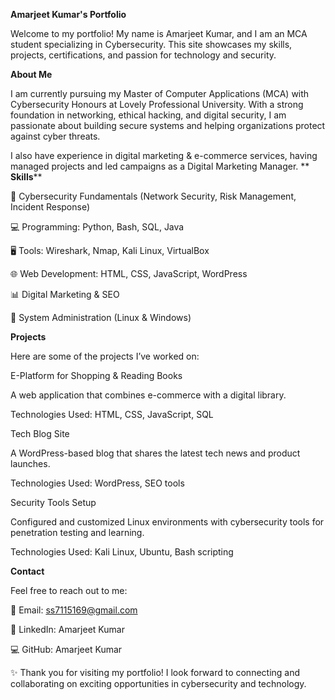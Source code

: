 **Amarjeet Kumar's Portfolio**

Welcome to my portfolio! My name is Amarjeet Kumar, and I am an MCA student specializing in Cybersecurity. This site showcases my skills, projects, certifications, and passion for technology and security.

**About Me**

I am currently pursuing my Master of Computer Applications (MCA) with Cybersecurity Honours at Lovely Professional University.
With a strong foundation in networking, ethical hacking, and digital security, I am passionate about building secure systems and helping organizations protect against cyber threats.

I also have experience in digital marketing & e-commerce services, having managed projects and led campaigns as a Digital Marketing Manager.
**
**Skills****

🔐 Cybersecurity Fundamentals (Network Security, Risk Management, Incident Response)

💻 Programming: Python, Bash, SQL, Java

🖥️ Tools: Wireshark, Nmap, Kali Linux, VirtualBox

🌐 Web Development: HTML, CSS, JavaScript, WordPress

📊 Digital Marketing & SEO

🔧 System Administration (Linux & Windows)

**Projects**

Here are some of the projects I’ve worked on:

E-Platform for Shopping & Reading Books

A web application that combines e-commerce with a digital library.

Technologies Used: HTML, CSS, JavaScript, SQL

Tech Blog Site

A WordPress-based blog that shares the latest tech news and product launches.

Technologies Used: WordPress, SEO tools

Security Tools Setup

Configured and customized Linux environments with cybersecurity tools for penetration testing and learning.

Technologies Used: Kali Linux, Ubuntu, Bash scripting

**Contact**

Feel free to reach out to me:

📧 Email: ss7115169@gmail.com

🔗 LinkedIn: Amarjeet Kumar

💻 GitHub: Amarjeet Kumar

✨ Thank you for visiting my portfolio! I look forward to connecting and collaborating on exciting opportunities in cybersecurity and technology.
